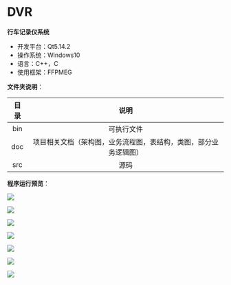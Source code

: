 # DVR
**行车记录仪系统**

- 开发平台：Qt5.14.2
- 操作系统：Windows10
- 语言：C++，C
- 使用框架：FFPMEG

**文件夹说明**：

| 目录 |                             说明                             |
| :--: | :----------------------------------------------------------: |
| bin  |                          可执行文件                          |
| doc  | 项目相关文档（架构图，业务流程图，表结构，类图，部分业务逻辑图） |
| src  |                             源码                             |

**程序运行预览**：

![](https://cdn.jsdelivr.net/gh/wukurua/cloudimg@master/img/20200712232353.png)

![](https://cdn.jsdelivr.net/gh/wukurua/cloudimg@master/img/20200712232658.png)

![](https://cdn.jsdelivr.net/gh/wukurua/cloudimg@master/img/20200712232747.png)

![](https://cdn.jsdelivr.net/gh/wukurua/cloudimg@master/img/20200712234523.png)

![](https://cdn.jsdelivr.net/gh/wukurua/cloudimg@master/img/20200712234538.png)

![](https://cdn.jsdelivr.net/gh/wukurua/cloudimg@master/img/20200712234455.png)

![](https://cdn.jsdelivr.net/gh/wukurua/cloudimg@master/img/20200712234556.png)